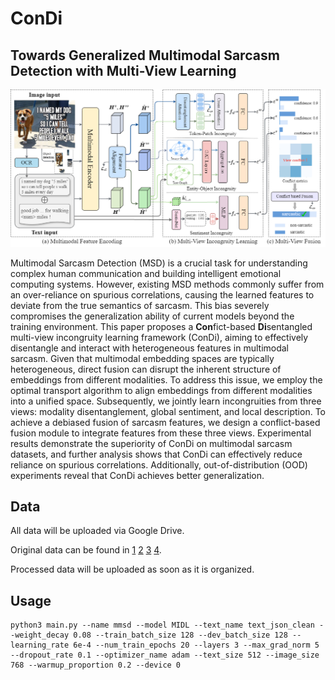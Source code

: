 # ConDi

## Towards Generalized Multimodal Sarcasm Detection with Multi-View Learning
![model](model.png)

Multimodal Sarcasm Detection (MSD) is a crucial task for understanding complex human communication and building intelligent emotional computing systems. However, existing MSD methods commonly suffer from an over-reliance on spurious correlations, causing the learned features to deviate from the true semantics of sarcasm. This bias severely compromises the generalization ability of current models beyond the training environment. This paper proposes a **Con**fict-based **Di**sentangled multi-view incongruity learning framework (ConDi), aiming to effectively disentangle and interact with heterogeneous features in multimodal sarcasm. Given that multimodal embedding spaces are typically heterogeneous, direct fusion can disrupt the inherent structure of embeddings from different modalities. To address this issue, we employ the optimal transport algorithm to align embeddings from different modalities into a unified space. Subsequently, we jointly learn incongruities from three views: modality disentanglement, global sentiment, and local description. To achieve a debiased fusion of sarcasm features, we design a conflict-based fusion module to integrate features from these three views. Experimental results demonstrate the superiority of ConDi on multimodal sarcasm datasets, and further analysis shows that ConDi can effectively reduce reliance on spurious correlations. Additionally, out-of-distribution (OOD) experiments reveal that ConDi achieves better generalization.

## Data
All data will be uploaded via Google Drive.

Original data can be found in [1](https://drive.google.com/file/d/1mK0Nf-jv_h2bgHUCRM4_EsdTiiitZ_Uj/view?usp=sharing_eil&ts=5d480e04) [2](https://drive.google.com/file/d/1AOWzlOz5hmdO39dEmzhQ4z_nabgzi7Tu/view?usp=sharing_eil&ts=5d480e04) [3](https://drive.google.com/file/d/1dJERrVlp7DlNSXk-uvbbG6Rv7uvqTOKd/view?usp=sharing_eil&ts=5d480e04) [4](https://drive.google.com/file/d/1pODuKC4gP6-QDQonG8XTqI8w8ds68mE3/view?usp=sharing_eil&ts=5d480e04).

Processed data will be uploaded as soon as it is organized.


## Usage
```
python3 main.py --name mmsd --model MIDL --text_name text_json_clean --weight_decay 0.08 --train_batch_size 128 --dev_batch_size 128 --learning_rate 6e-4 --num_train_epochs 20 --layers 3 --max_grad_norm 5 --dropout_rate 0.1 --optimizer_name adam --text_size 512 --image_size 768 --warmup_proportion 0.2 --device 0
```
